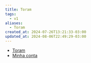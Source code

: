 ```yaml
---
title: Toram
tags:
  - v1
aliases:
  - Toram
created_at: 2024-07-26T13:21:33-03:00
updated_at: 2024-08-06T22:49:29-03:00
---
```


- [Toram](../rascunhos/2024/07/Toram.md)
- [Minha conta](../sementes/2024/07/2024-07-11-Toram-AoiRyuu.md)


